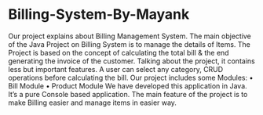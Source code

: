 # Billing-System-By-Mayank
Our project explains about Billing Management System.
The main objective of the Java Project on Billing System is to manage the details of Items. 
The Project is based on the concept of calculating the total bill & the end generating the invoice of the customer. 
Talking about the project, it contains less but important features. A user can select any 
category, CRUD operations before calculating the bill.
Our project includes some Modules:
• Bill Module
• Product Module
We have developed this application in Java. It’s a pure Console based application.
The main feature of the project is to make Billing easier and manage items in easier way.

